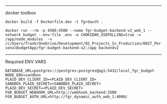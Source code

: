 ----
docker toolbox

`docker build -f Dockerfile.dev -t fgrdauth .`

`docker run --rm -p 4500:4500 --name fgr-budget-backend-v2_web_1 --network budget --env-file .env -e CHOKIDAR_USEPOLLING=true -v /app/node_modules  -v /c/Users/frank/OneDrive/Development/02_Projects_In_Production/0027_PersonalBudgetApp/fgr-budget-backend-v2:/app backendv2`

---
Required ENV VARS
```
DATABASE_URL=postgres://postgres:postgres@pg1:5432/local_fgr_budget
NODE_ENV=sandbox
PLAID_DEV_CLIENT_ID=<PLAID_DEV_CLIENT_ID>
SANDBOX_PLAID_SECRET=<SANDBOX_PLAID_SECRET>
PLAID_DEV_SECRET=<PLAID_DEV_SECRET>
FGR_BUDGET_WEBHOOK_URL=http://webhook_backend:3500
FGR_BUDGET_AUTH_URL=http://fgr_dynamic_auth_web_1:4000/
```